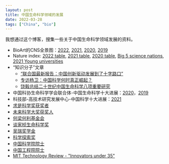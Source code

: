 ```yaml
---
layout: post
title: 中国生命科学领域的发展
date: 2022-03-28
tags: ["China", "bio"]
---
```


我想通过这个博客，搜集一些关于中国生命科学领域发展的资料。

- BioArt的CNS全景图：[2022](https://mp.weixin.qq.com/s/O0k02WhtuTOtU1izl_jv4Q), [2021](http://www.bioart.com.cn/index.php?m=content&c=index&a=show&catid=21&id=9236), [2020](https://mp.weixin.qq.com/s?__biz=MzA3MzQyNjY1MQ==&mid=2652519914&idx=1&sn=883d5e038ed7631619152a67d73e4d6b&chksm=84e1ae5eb3962748274ce896057511f9d9dc2d038d9fda268363b1ab0ec7e618d9eb4fa3a395&scene=21#wechat_redirect), [2019](https://mp.weixin.qq.com/s?__biz=MzA3MzQyNjY1MQ==&mid=2652479539&idx=1&sn=2ebb02ea84482334647cdade1b28b60e&chksm=84e23387b395ba91b33f63a78d6e1474741a3d367f79a5b5497769244d50336735977ab9b858&scene=21&rd2werd=1#wechat_redirect)
- Nature index: [2022 table](https://www.natureindex.com/annual-tables/2022), [2021 table](https://www.natureindex.com/annual-tables/2021), [2020 table](https://www.natureindex.com/annual-tables/2020), [Big 5 science nations](https://www.natureindex.com/supplements/nature-index-2022-big-5), [2021 Young universities](https://www.natureindex.com/supplements/nature-index-2021-young-universities)
- “知识分子”文章
	- [“联合国最新报告：中国创新驱动发展到了十字路口”](http://zhishifenzi.blog.caixin.com/archives/247470)
	- [专访杨卫：中国科学何时真正崛起？](http://zhishifenzi.com/depth/depth/6878.html)
	- [饶毅总结二十世纪中国生命科学八项重要研究](http://zhishifenzi.blog.caixin.com/archives/253292)
- 中国科协生命科学学会联合体-中国生命科学十大进展：[2020](http://www.culss.org.cn/index.php?m=content&c=index&a=show&catid=48&id=271)，[2019](http://www.culss.org.cn/index.php?m=content&c=index&a=show&catid=48&id=216)
- 科技部-高技术研究发展中心-中国科学十大进展：[2021](http://www.htrdc.com/gjszx/gsxw02/3865.shtml)
- [求是科学奖获奖者](http://www.qiushi.org/html/huojiangren/award_history/)
- [未来科学大奖获奖人](http://www.futureprize.org/cn/laureates/list.html?listBy=prize)
- [何梁何利基金会](http://www.hlhl.org.cn/news/findnews/showtech.asp)
- [谈家桢生命科学奖](https://baike.baidu.com/item/%E8%B0%88%E5%AE%B6%E6%A1%A2%E7%94%9F%E5%91%BD%E7%A7%91%E5%AD%A6%E5%A5%96/3862850)
- [吴瑞奖学金](https://baike.baidu.com/item/%E5%90%B4%E7%91%9E%E5%A5%96%E5%AD%A6%E9%87%91/2111444)
- [科学探索奖](https://xplorerprize.org/awardee/index)
- [中国科学院院士](http://casad.cas.cn/ysxx2017/ysmdyjj/qtysmd_124280/)
- [中国工程院院士](https://www.cae.cn/cae/html/main/col48/column_48_1.html)
- [MIT Technology Review - "Innovators under 35"](https://www.innovatorsunder35.com/the-list/2021/china/biotechnology-medicine)